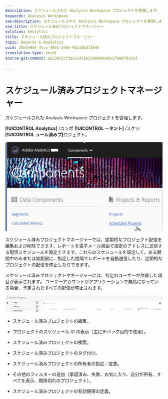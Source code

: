 ```yaml
---
description: スケジュールされた Analysis Workspace プロジェクトを管理します。
keywords: Analysis Workspace
seo-description: スケジュールされた Analysis Workspace プロジェクトを管理します。
seo-title: スケジュール済みプロジェクトマネージャー
solution: Analytics
title: スケジュール済みプロジェクトマネージャー
topic: Reports & Analytics
uuid: 28e3e0de-3cca-40b1-a9de-93a10bd31646
translation-type: tm+mt
source-git-commit: a2c38c2cf3a2c1451e2c60e003ebe1fa9bfd145d

---
```



# スケジュール済みプロジェクトマネージャー

スケジュールされた Analysis Workspace プロジェクトを管理します。

**[!UICONTROL Analytics]** /コンポ **[!UICONTROL ーネント]** /スケジ **[!UICONTROL ュール済みプ]**&#x200B;ロジェクト。

![](assets/components-scheduled-projects.png)

スケジュール済みプロジェクトマネージャーでは、定期的なプロジェクト配信を編集および削除できます。レポートを電子メール経由で指定のアドレスに送信する配信スケジュールを設定できます。これらのスケジュールを設定して、ある期間中のみまたは無期限に、指定した間隔でレポートを自動送信したり、定期的なプロジェクトの配信を停止したりできます。

スケジュール済みプロジェクトマネージャーには、特定のユーザーが作成した項目が表示されます。 ユーザーアカウントがアプリケーションで無効になっている場合、予定されたすべての配信が停止されます。

![](assets/scheduled-projects.png)

* スケジュール済みプロジェクトの編集。
* プロジェクトのスケジュール ID の表示（主にデバッグ目的で使用）。
* スケジュール済みプロジェクトの検索。
* スケジュール済みプロジェクトのタグ付け。
* スケジュール済みプロジェクトの所有者の指定／変更。
* その他のフィルターの追加（承認済み、失敗、お気に入り、自分が所有、すべてを表示、期限切れのプロジェクト）。

* スケジュール済みプロジェクトの有効期限の定義。

